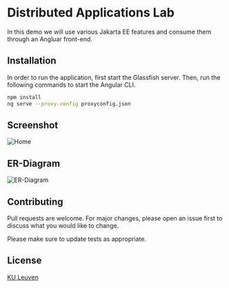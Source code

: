 # Distributed Applications Lab

In this demo we will use various Jakarta EE features and consume them through an Angluar front-end.


## Installation

In order to run the application, first start the Glassfish server.
Then, run the following commands to start the Angular CLI.

```bash
npm install
ng serve --proxy-config proxyconfig.json
```

## Screenshot

![Home](https://i.imgur.com/SVPvD19.png)

## ER-Diagram

![ER-Diagram](https://i.imgur.com/cVGxoM5.png)

## Contributing
Pull requests are welcome. For major changes, please open an issue first to discuss what you would like to change.

Please make sure to update tests as appropriate.

## License
[KU Leuven](https://admin.kuleuven.be/sab/jd/en/student-thesis-copyright)